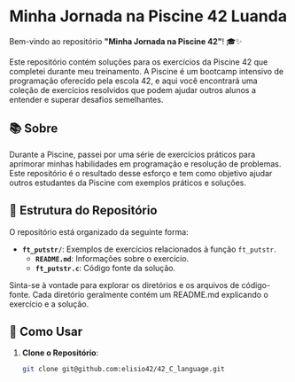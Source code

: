 # Minha Jornada na Piscine 42 Luanda

Bem-vindo ao repositório **"Minha Jornada na Piscine 42"**! 🎓✨

Este repositório contém soluções para os exercícios da Piscine 42 que completei durante meu treinamento. A Piscine é um bootcamp intensivo de programação oferecido pela escola 42, e aqui você encontrará uma coleção de exercícios resolvidos que podem ajudar outros alunos a entender e superar desafios semelhantes.

## 📚 Sobre

Durante a Piscine, passei por uma série de exercícios práticos para aprimorar minhas habilidades em programação e resolução de problemas. Este repositório é o resultado desse esforço e tem como objetivo ajudar outros estudantes da Piscine com exemplos práticos e soluções.

## 🔧 Estrutura do Repositório

O repositório está organizado da seguinte forma:

- **`ft_putstr/`**: Exemplos de exercícios relacionados à função `ft_putstr`.
  - **`README.md`**: Informações sobre o exercício.
  - **`ft_putstr.c`**: Código fonte da solução.

Sinta-se à vontade para explorar os diretórios e os arquivos de código-fonte. Cada diretório geralmente contém um README.md explicando o exercício e a solução.

## 📂 Como Usar

1. **Clone o Repositório**:
   ```bash
   git clone git@github.com:elisio42/42_C_language.git
